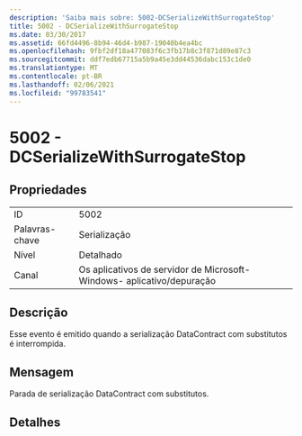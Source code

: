 ```yaml
---
description: 'Saiba mais sobre: 5002-DCSerializeWithSurrogateStop'
title: 5002 - DCSerializeWithSurrogateStop
ms.date: 03/30/2017
ms.assetid: 66fd4496-8b94-46d4-b987-19040b4ea4bc
ms.openlocfilehash: 9fbf2df18a477083f6c3fb17b8c3f871d89e87c3
ms.sourcegitcommit: ddf7edb67715a5b9a45e3dd44536dabc153c1de0
ms.translationtype: MT
ms.contentlocale: pt-BR
ms.lasthandoff: 02/06/2021
ms.locfileid: "99783541"
---
```

# <a name="5002---dcserializewithsurrogatestop"></a>5002 - DCSerializeWithSurrogateStop

## <a name="properties"></a>Propriedades  
  
|||  
|-|-|  
|ID|5002|  
|Palavras-chave|Serialização|  
|Nível|Detalhado|  
|Canal|Os aplicativos de servidor de Microsoft-Windows- aplicativo/depuração|  
  
## <a name="description"></a>Descrição  

 Esse evento é emitido quando a serialização DataContract com substitutos é interrompida.  
  
## <a name="message"></a>Mensagem  

 Parada de serialização DataContract com substitutos.  
  
## <a name="details"></a>Detalhes
